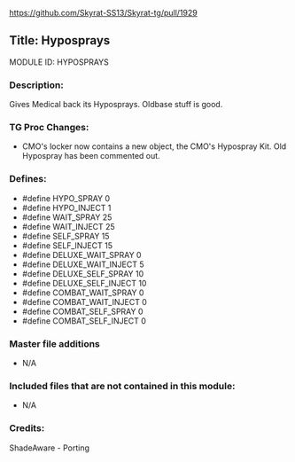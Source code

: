 https://github.com/Skyrat-SS13/Skyrat-tg/pull/1929

## Title: Hyposprays

MODULE ID: HYPOSPRAYS

### Description:

Gives Medical back its Hyposprays. Oldbase stuff is good.

### TG Proc Changes:

- CMO's locker now contains a new object, the CMO's Hypospray Kit. Old Hypospray has been commented out.

### Defines:

- #define HYPO_SPRAY 0
- #define HYPO_INJECT 1
- #define WAIT_SPRAY 25
- #define WAIT_INJECT 25
- #define SELF_SPRAY 15
- #define SELF_INJECT 15
- #define DELUXE_WAIT_SPRAY 0
- #define DELUXE_WAIT_INJECT 5
- #define DELUXE_SELF_SPRAY 10
- #define DELUXE_SELF_INJECT 10
- #define COMBAT_WAIT_SPRAY 0
- #define COMBAT_WAIT_INJECT 0
- #define COMBAT_SELF_SPRAY 0
- #define COMBAT_SELF_INJECT 0

### Master file additions

- N/A

### Included files that are not contained in this module:

- N/A

### Credits:

ShadeAware - Porting
